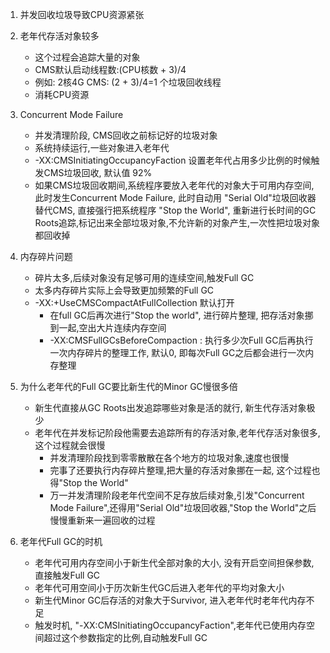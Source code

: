 1. 并发回收垃圾导致CPU资源紧张

2. 老年代存活对象较多
    - 这个过程会追踪大量的对象
    - CMS默认启动线程数:(CPU核数 + 3)/4
    - 例如: 2核4G  CMS: (2 + 3)/4=1 个垃圾回收线程
    - 消耗CPU资源

3. Concurrent Mode Failure
    - 并发清理阶段, CMS回收之前标记好的垃圾对象
    - 系统持续运行,一些对象进入老年代
    - -XX:CMSInitiatingOccupancyFaction 设置老年代占用多少比例的时候触发CMS垃圾回收, 默认值 92%
    - 如果CMS垃圾回收期间,系统程序要放入老年代的对象大于可用内存空间,此时发生Concurrent Mode Failure, 此时自动用 "Serial Old"垃圾回收器替代CMS, 直接强行把系统程序 "Stop the World", 重新进行长时间的GC Roots追踪,标记出来全部垃圾对象,不允许新的对象产生,一次性把垃圾对象都回收掉

4. 内存碎片问题
    - 碎片太多,后续对象没有足够可用的连续空间,触发Full GC
    - 太多内存碎片实际上会导致更加频繁的Full GC
    - -XX:+UseCMSCompactAtFullCollection 默认打开
        - 在full GC后再次进行"Stop the world", 进行碎片整理, 把存活对象挪到一起,空出大片连续内存空间
        -  -XX:CMSFullGCsBeforeCompaction : 执行多少次Full GC后再执行一次内存碎片的整理工作, 默认0, 即每次Full GC之后都会进行一次内存整理

5. 为什么老年代的Full GC要比新生代的Minor GC慢很多倍
    - 新生代直接从GC Roots出发追踪哪些对象是活的就行, 新生代存活对象极少
    - 老年代在并发标记阶段他需要去追踪所有的存活对象,老年代存活对象很多,这个过程就会很慢
        - 并发清理阶段找到零零散散在各个地方的垃圾对象,速度也很慢
        - 完事了还要执行内存碎片整理,把大量的存活对象挪在一起, 这个过程也得"Stop the World"
        - 万一并发清理阶段老年代空间不足存放后续对象,引发"Concurrent Mode Failure",还得用"Serial Old"垃圾回收器,"Stop the World"之后慢慢重新来一遍回收的过程

6. 老年代Full GC的时机
    - 老年代可用内存空间小于新生代全部对象的大小, 没有开启空间担保参数,直接触发Full GC
    - 老年代可用空间小于历次新生代GC后进入老年代的平均对象大小
    - 新生代Minor GC后存活的对象大于Survivor, 进入老年代时老年代内存不足
    - 触发时机, "-XX:CMSInitiatingOccupancyFaction",老年代已使用内存空间超过这个参数指定的比例,自动触发Full GC